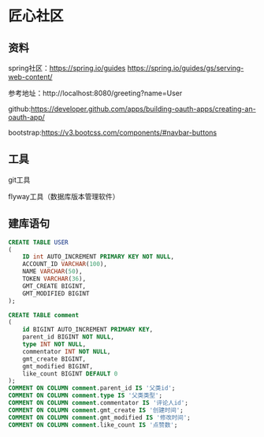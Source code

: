# 匠心社区

## 资料
spring社区：https://spring.io/guides
https://spring.io/guides/gs/serving-web-content/

参考地址：http://localhost:8080/greeting?name=User

github:https://developer.github.com/apps/building-oauth-apps/creating-an-oauth-app/

bootstrap:https://v3.bootcss.com/components/#navbar-buttons

## 工具

git工具


flyway工具（数据库版本管理软件）
## 建库语句
~~~ sql
CREATE TABLE USER
(
    ID int AUTO_INCREMENT PRIMARY KEY NOT NULL,
    ACCOUNT_ID VARCHAR(100),
    NAME VARCHAR(50),
    TOKEN VARCHAR(36),
    GMT_CREATE BIGINT,
    GMT_MODIFIED BIGINT
);
~~~


~~~ sql
CREATE TABLE comment
(
    id BIGINT AUTO_INCREMENT PRIMARY KEY,
    parent_id BIGINT NOT NULL,
    type INT NOT NULL,
    commentator INT NOT NULL,
    gmt_create BIGINT,
    gmt_modified BIGINT,
    like_count BIGINT DEFAULT 0
);
COMMENT ON COLUMN comment.parent_id IS '父类id';
COMMENT ON COLUMN comment.type IS '父类类型';
COMMENT ON COLUMN comment.commentator IS '评论人id';
COMMENT ON COLUMN comment.gmt_create IS '创建时间';
COMMENT ON COLUMN comment.gmt_modified IS '修改时间';
COMMENT ON COLUMN comment.like_count IS '点赞数';
~~~
